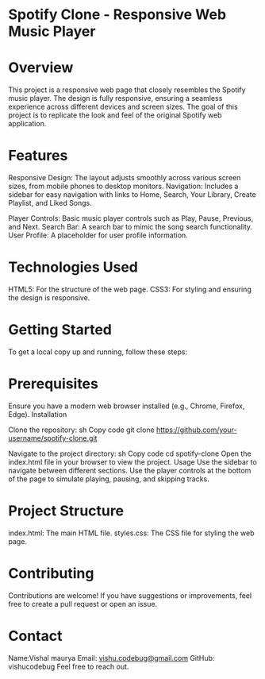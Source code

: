 # Spotify Clone - Responsive Web Music Player
# Overview
This project is a responsive web page that closely resembles the Spotify music player. The design is fully responsive, ensuring a seamless experience across different devices and screen sizes. The goal of this project is to replicate the look and feel of the original Spotify web application.

# Features
Responsive Design: The layout adjusts smoothly across various screen sizes, from mobile phones to desktop monitors. Navigation: Includes a sidebar for easy navigation with links to Home, Search, Your Library, Create Playlist, and Liked Songs.

Player Controls: Basic music player controls such as Play, Pause, Previous, and Next.
Search Bar: A search bar to mimic the song search functionality.
User Profile: A placeholder for user profile information.

# Technologies Used
HTML5: For the structure of the web page.
CSS3: For styling and ensuring the design is responsive.

# Getting Started
To get a local copy up and running, follow these steps:

# Prerequisites
Ensure you have a modern web browser installed (e.g., Chrome, Firefox, Edge). Installation

Clone the repository:
sh Copy code git clone https://github.com/your-username/spotify-clone.git

Navigate to the project directory:
sh Copy code cd spotify-clone Open the index.html file in your browser to view the project. Usage Use the sidebar to navigate between different sections. Use the player controls at the bottom of the page to simulate playing, pausing, and skipping tracks.

# Project Structure
index.html: The main HTML file. 
styles.css: The CSS file for styling the web page.

# Contributing
Contributions are welcome! If you have suggestions or improvements, feel free to create a pull request or open an issue.

# Contact
Name:Vishal maurya 
Email: vishu.codebug@gmail.com
GitHub: vishucodebug
Feel free to reach out.